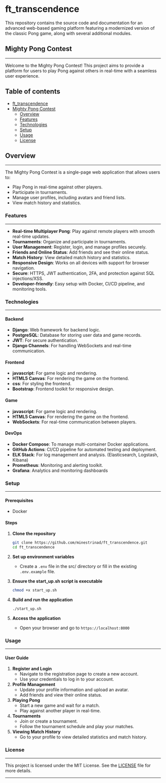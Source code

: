 # ft\_transcendence

This repository contains the source code and documentation for an advanced web-based gaming platform featuring a modernized version of the classic Pong game, along with several additional modules.

## Mighty Pong Contest

***

Welcome to the Mighty Pong Contest! This project aims to provide a platform for users to play Pong against others in real-time with a seamless user experience.

## Table of contents
* [ft\_transcendence](README.md)
* [Mighty Pong Contest]()
  * [Overview](#overview)
  * [Features](#features)
  * [Technologies](#technologies)
  * [Setup](#setup)
  * [Usage](#usage)
  * [License](#license)

## Overview

***

The Mighty Pong Contest is a single-page web application that allows users to:

* Play Pong in real-time against other players.
* Participate in tournaments.
* Manage user profiles, including avatars and friend lists.
* View match history and statistics.

### Features

***

* **Real-time Multiplayer Pong**: Play against remote players with smooth real-time updates.
* **Tournaments**: Organize and participate in tournaments.
* **User Management**: Register, login, and manage profiles securely.
* **Friends and Online Status**: Add friends and see their online status.
* **Match History**: View detailed match history and statistics.
* **Responsive Design**: Works on all devices with support for browser navigation.
* **Secure**: HTTPS, JWT authentication, 2FA, and protection against SQL injections/XSS.
* **Developer-friendly**: Easy setup with Docker, CI/CD pipeline, and monitoring tools.

### Technologies

***

#### Backend

* **Django**: Web framework for backend logic.
* **PostgreSQL**: Database for storing user data and game records.
* **JWT**: For secure authentication.
* **Django Channels**: For handling WebSockets and real-time communication.


#### Frontend

* **javascript**: For game logic and rendering.
* **HTML5 Canvas**: For rendering the game on the frontend.
* **css**: For styling the frontend.
* **Bootstrap**: Frontend toolkit for responsive design.

#### Game

* **javascript**: For game logic and rendering.
* **HTML5 Canvas**: For rendering the game on the frontend.
* **WebSockets**: For real-time communication between players.


#### DevOps

* **Docker Compose**: To manage multi-container Docker applications.
* **GitHub Actions**: CI/CD pipeline for automated testing and deployment.
* **ELK Stack**: For log management and analysis. (Elasticsearch, Logstash, Kibana)
* **Prometheus**: Monitoring and alerting toolkit.
* **Grafana**: Analytics and monitoring dashboards

### Setup

***

#### Prerequisites

* Docker

#### Steps

1.  **Clone the repository**

    ```sh
    git clone https://github.com/minestrinad/ft_transcendence.git
    cd ft_transcendence
    ```
2. **Set up environment variables**
   *   Create a `.env` file in the src/ directory or fill in the existing `.env.example` file.
   
3. **Ensure the start_up.sh script is executable**

    ```sh
    chmod +x start_up.sh
      ```
4.  **Build and run the application**

      ```sh
      ./start_up.sh
      ```
5. **Access the application**
   * Open your browser and go to `https://localhost:8000`

### Usage

***

#### User Guide

1. **Register and Login**
   * Navigate to the registration page to create a new account.
   * Use your credentials to log in to your account.
2. **Profile Management**
   * Update your profile information and upload an avatar.
   * Add friends and view their online status.
3. **Playing Pong**
   * Start a new game and wait for a match.
   * Play against another player in real-time.
4. **Tournaments**
   * Join or create a tournament.
   * Follow the tournament schedule and play your matches.
5. **Viewing Match History**
   * Go to your profile to view detailed statistics and match history.

### License

***

This project is licensed under the MIT License. See the [LICENSE](docs/LICENSE) file for more details.

***
